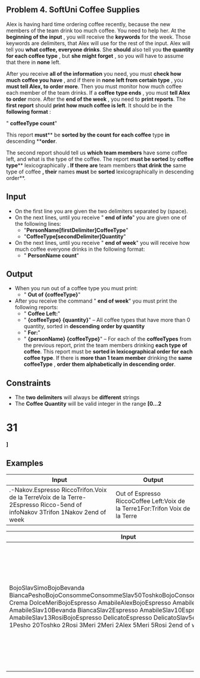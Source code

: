 ## Problem 4. SoftUni Coffee Supplies

Alex is having hard time ordering coffee recently, because the new members of the team drink too much coffee. You need to help her. At the **beginning of the input** , you will receive the **keywords** for the week. Those keywords are delimiters, that Alex will use for the rest of the input. Alex will tell you **what coffee, everyone drinks**. She **should** also tell you **the quantity for each coffee type** , but **she might forget** , so you will have to assume that there in **none** left.

After you receive **all of the information** you need, you must **check how much coffee you have** , and if there in **none left from certain type** , you **must tell Alex, to order more**. Then you must monitor how much coffee each member of the team drinks. If a **coffee type ends** , you must **tell Alex to order** more. After the **end of the week** , you need to **print reports**. The **first report** should **print how much coffee is left**. It should be in the **following format** :

&quot; **coffeeType count**&quot;

This report **must**** be ****sorted** by the **count** for each **coffee**** type **in** descending ****order**.

The second report should tell us **which team members** have some coffee left, and what is the type of the coffee. The report **must be sorted** by **coffee type**** lexicographically **. If there are** team members **that drink the** same type of coffee **, their** names ****must**** be ****sorted**** lexicographically in descending order**.

## Input

- On the first line you are given the two delimiters separated by (space).
- On the next lines, until you receive &quot; **end of info**&quot; you are given one of the following lines:
  - &quot;**PersonName[firstDelimiter]CoffeeType**&quot;
  - &quot;**CoffeeType[secondDelimiter]Quantity**&quot;
- On the next lines, until you receive &quot; **end of week**&quot; you will receive how much coffee everyone drinks in the following format:
  - &quot; **PersonName count**&quot;

## Output

- When you run out of a coffee type you must print:
  - &quot; **Out of {coffeeType}**&quot;
- After you receive the command &quot; **end of week**&quot; you must print the following reports:
  - &quot; **Coffee Left:**&quot;
  - &quot; **{coffeeType} {quantity}**&quot; – All coffee types that have more than 0 quantity, sorted in **descending order by quantity**
  - &quot; **For:**&quot;
  - &quot; **{personName} {coffeeType}**&quot; – For each of the **coffeeTypes** from the previous report, print the team members drinking **each type of coffee**. This report must be **sorted in lexicographical order for each coffee type**. If there is **more than 1 team member** drinking the **same coffeeType** , **order them alphabetically in descending order**.

## Constraints

- The **two delimiters** will always be **different** strings
- The **Coffee Quantity** will be valid integer in the range **[0...2**
# 31
**]**

## Examples

| **Input** | **Output** |
| --- | --- |
| .-Nakov.Espresso RiccoTrifon.Voix de la TerreVoix de la Terre-2Espresso Ricco-5end of infoNakov 3Trifon 1Nakov 2end of week | Out of Espresso RiccoCoffee Left:Voix de la Terre1For:Trifon Voix de la Terre |

| **Input** | **Output** |
| --- | --- |
| BojoSlavSimoBojoBevanda BiancaPeshoBojoConsommeConsommeSlav50ToshkoBojoConsommeRoyalBojoCafe Crema DolceMeriBojoEspresso AmabileAlexBojoEspresso AmabileEspresso AmabileSlav10Bevanda BiancaSlav2Espresso AmabileSlav10Espresso AmabileSlav13RosiBojoEspresso DelicatoEspresso DelicatoSlav5end of infoSimo 1Pesho 20Toshko 2Rosi 3Meri 2Meri 2Alex 5Meri 5Rosi 2end of week | Out of Cafe Crema DolceOut of Espresso DelicatoCoffee Left:Consomme 28Espresso Amabile 19Bevanda Bianca 1For:Simo Bevanda BiancaToshko ConsommePesho ConsommeMeri Espresso AmabileAlex Espresso Amabile |